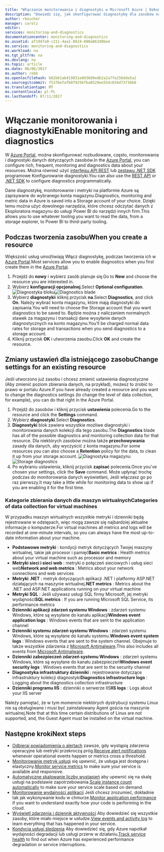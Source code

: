 ```yaml
---
title: "Włączanie monitorowania i diagnostyki w Microsoft Azure | Dokumentacja firmy Microsoft"
description: "Dowiedz się, jak skonfigurować diagnostykę dla zasobów na platformie Azure."
author: rboucher
manager: carolz
editor: 
services: monitoring-and-diagnostics
documentationcenter: monitoring-and-diagnostics
ms.assetid: af1947a9-c211-4aa1-8924-880a86240be4
ms.service: monitoring-and-diagnostics
ms.workload: na
ms.tgt_pltfrm: na
ms.devlang: na
ms.topic: article
ms.date: 06/06/2017
ms.author: robb
ms.openlocfilehash: b82bb1ab419831e803689edb2a2a7fe256dde5a2
ms.sourcegitcommit: f537befafb079256fba0529ee554c034d73f36b0
ms.translationtype: MT
ms.contentlocale: pl-PL
ms.lasthandoff: 07/11/2017
---
```

# <a name="enable-monitoring-and-diagnostics"></a><span data-ttu-id="b8800-103">Włączanie monitorowania i diagnostyki</span><span class="sxs-lookup"><span data-stu-id="b8800-103">Enable monitoring and diagnostics</span></span>
<span data-ttu-id="b8800-104">W [Azure Portal](https://portal.azure.com), można skonfigurować rozbudowane, często, monitorowania i diagnostyki danych dotyczących zasobów.</span><span class="sxs-lookup"><span data-stu-id="b8800-104">In the [Azure Portal](https://portal.azure.com), you can configure rich, frequent, monitoring and diagnostics data about your resources.</span></span> <span data-ttu-id="b8800-105">Można również użyć [interfejsu API REST](https://msdn.microsoft.com/library/azure/dn931932.aspx) lub [zestawu .NET SDK](http://www.nuget.org/packages/Microsoft.Azure.Management.Monitor) programowe Konfigurowanie diagnostyki.</span><span class="sxs-lookup"><span data-stu-id="b8800-105">You can also use the [REST API](https://msdn.microsoft.com/library/azure/dn931932.aspx) or [.NET SDK](http://www.nuget.org/packages/Microsoft.Azure.Management.Monitor) to configure diagnostics programmatically.</span></span>

<span data-ttu-id="b8800-106">Dane diagnostykę, monitorowanie i metryki na platformie Azure są zapisywane do wybranego konta magazynu.</span><span class="sxs-lookup"><span data-stu-id="b8800-106">Diagnostics, monitoring and metric data in Azure is saved into a Storage account of your choice.</span></span> <span data-ttu-id="b8800-107">Dzięki temu można użyć dowolnego narzędzia, które chcesz odczytać danych z Eksploratora magazynu do usługi Power BI do narzędzi innych firm.</span><span class="sxs-lookup"><span data-stu-id="b8800-107">This allows you to use whatever tooling you want to read the data, from a storage explorer, to Power BI to third-party tooling.</span></span>

## <a name="when-you-create-a-resource"></a><span data-ttu-id="b8800-108">Podczas tworzenia zasobu</span><span class="sxs-lookup"><span data-stu-id="b8800-108">When you create a resource</span></span>
<span data-ttu-id="b8800-109">Większość usług umożliwiają Włącz diagnostykę, podczas tworzenia ich w [Azure Portal](https://portal.azure.com).</span><span class="sxs-lookup"><span data-stu-id="b8800-109">Most services allow you to enable diagnostics when you first create them in the [Azure Portal](https://portal.azure.com).</span></span>

1. <span data-ttu-id="b8800-110">Przejdź do **nowy** i wybierz zasób planuje się.</span><span class="sxs-lookup"><span data-stu-id="b8800-110">Go to **New** and choose the resource you are interested in.</span></span>
2. <span data-ttu-id="b8800-111">Wybierz **konfiguracji opcjonalnej**.</span><span class="sxs-lookup"><span data-stu-id="b8800-111">Select **Optional configuration**.</span></span>
    <span data-ttu-id="b8800-112">![Diagnostyka bloku](./media/insights-how-to-use-diagnostics/Insights_CreateTime.png)</span><span class="sxs-lookup"><span data-stu-id="b8800-112">![Diagnostics blade](./media/insights-how-to-use-diagnostics/Insights_CreateTime.png)</span></span>
3. <span data-ttu-id="b8800-113">Wybierz **diagnostyki**i kliknij przycisk **na**.</span><span class="sxs-lookup"><span data-stu-id="b8800-113">Select **Diagnostics**, and click **On**.</span></span> <span data-ttu-id="b8800-114">Należy wybrać konta magazynu, które mają diagnostyki do zapisania.</span><span class="sxs-lookup"><span data-stu-id="b8800-114">You will need to choose the Storage account that you want diagnostics to be saved to.</span></span> <span data-ttu-id="b8800-115">Będzie można z naliczaniem normalnych stawek za magazynu i transakcji dane wysyłanie danych diagnostycznych na konto magazynu.</span><span class="sxs-lookup"><span data-stu-id="b8800-115">You’ll be charged normal data rates for storage and transactions when you send diagnostics to a storage account.</span></span>
4. <span data-ttu-id="b8800-116">Kliknij przycisk **OK** i utworzenia zasobu.</span><span class="sxs-lookup"><span data-stu-id="b8800-116">Click **OK** and create the resource.</span></span>

## <a name="change-settings-for-an-existing-resource"></a><span data-ttu-id="b8800-117">Zmiany ustawień dla istniejącego zasobu</span><span class="sxs-lookup"><span data-stu-id="b8800-117">Change settings for an existing resource</span></span>
<span data-ttu-id="b8800-118">Jeśli utworzono już zasobu i chcesz zmienić ustawienia diagnostyczne (Aby zmienić poziom zbierania danych, na przykład), możesz to zrobić to prawo w portalu Azure.</span><span class="sxs-lookup"><span data-stu-id="b8800-118">If you have already created a resource and you want to change the diagnostics settings (to change the level of data collection, for example), you can do that right in the Azure Portal.</span></span>

1. <span data-ttu-id="b8800-119">Przejdź do zasobów i kliknij przycisk **ustawienia** polecenia.</span><span class="sxs-lookup"><span data-stu-id="b8800-119">Go to the resource and click the **Settings** command.</span></span>
2. <span data-ttu-id="b8800-120">Wybierz **diagnostyki**.</span><span class="sxs-lookup"><span data-stu-id="b8800-120">Select **Diagnostics**.</span></span>
3. <span data-ttu-id="b8800-121">**Diagnostyki** blok zawiera wszystkie możliwe diagnostyki i monitorowania danych kolekcji dla tego zasobu.</span><span class="sxs-lookup"><span data-stu-id="b8800-121">The **Diagnostics** blade has all of the possible diagnostics and monitoring collection data for that resource.</span></span> <span data-ttu-id="b8800-122">Dla niektórych zasobów można także **przechowywania** zasady dla danych, aby wyczyścić z konta magazynu.</span><span class="sxs-lookup"><span data-stu-id="b8800-122">For some resources you can also choose a **Retention** policy for the data, to clean it up from your storage account.</span></span>
    <span data-ttu-id="b8800-123">![Diagnostyka magazynu](./media/insights-how-to-use-diagnostics/Insights_StorageDiagnostics.png)</span><span class="sxs-lookup"><span data-stu-id="b8800-123">![Storage diagnostics](./media/insights-how-to-use-diagnostics/Insights_StorageDiagnostics.png)</span></span>
4. <span data-ttu-id="b8800-124">Po wybraniu ustawienia, kliknij przycisk **zapisać** polecenia.</span><span class="sxs-lookup"><span data-stu-id="b8800-124">Once you've chosen your settings, click the **Save** command.</span></span> <span data-ttu-id="b8800-125">Może upłynąć trochę podczas do monitorowania danych wyświetlani, Jeśli włączasz go po raz pierwszy.</span><span class="sxs-lookup"><span data-stu-id="b8800-125">It may take a little while for monitoring data to show up if you are enabling it for the first time.</span></span>

### <a name="categories-of-data-collection-for-virtual-machines"></a><span data-ttu-id="b8800-126">Kategorie zbierania danych dla maszyn wirtualnych</span><span class="sxs-lookup"><span data-stu-id="b8800-126">Categories of data collection for virtual machines</span></span>
<span data-ttu-id="b8800-127">W przypadku maszyn wirtualnych wszystkie metryki i dzienniki będą rejestrowane w odstępach, więc mogą zawsze się najbardziej aktualne informacje o komputerze.</span><span class="sxs-lookup"><span data-stu-id="b8800-127">For virtual machines all metrics and logs will be recorded at one-minute intervals, so you can always have the most up-to-date information about your machine.</span></span>

* <span data-ttu-id="b8800-128">**Podstawowe metryki** : kondycji metryk dotyczących Twojej maszyny wirtualnej, takie jak procesor i pamięć</span><span class="sxs-lookup"><span data-stu-id="b8800-128">**Basic metrics** : Health metrics about your virtual machine such as processor and memory</span></span>
* <span data-ttu-id="b8800-129">**Metryki sieci i sieci web** : metryki o połączeń sieciowych i usług sieci web</span><span class="sxs-lookup"><span data-stu-id="b8800-129">**Network and web metrics** : Metrics about your network connections and web services</span></span>
* <span data-ttu-id="b8800-130">**Metryki .NET** : metryk dotyczących aplikacji .NET i platformy ASP.NET działających na maszynie wirtualnej</span><span class="sxs-lookup"><span data-stu-id="b8800-130">**.NET metrics** : Metrics about the .NET and ASP.NET applications running on your virtual machine</span></span>
* <span data-ttu-id="b8800-131">**Metryki SQL** : Jeśli używasz usługi SQL firmy Microsoft, jej metryki wydajności</span><span class="sxs-lookup"><span data-stu-id="b8800-131">**SQL metrics** : If you are running Microsoft SQL Service, its performance metrics</span></span>
* <span data-ttu-id="b8800-132">**Dzienniki aplikacji zdarzeń systemu Windows** : zdarzeń systemu Windows, które są wysyłane do kanału aplikacji</span><span class="sxs-lookup"><span data-stu-id="b8800-132">**Windows event application logs** : Windows events that are sent to the application channel</span></span>
* <span data-ttu-id="b8800-133">**Dzienniki systemu zdarzeń systemu Windows** : zdarzeń systemu Windows, które są wysyłane do kanału systemu.</span><span class="sxs-lookup"><span data-stu-id="b8800-133">**Windows event system logs** : Windows events that are sent to the system channel.</span></span> <span data-ttu-id="b8800-134">Obejmuje to także wszystkie zdarzenia z [Microsoft Antimalware](http://go.microsoft.com/fwlink/?LinkID=404171&clcid=0x409).</span><span class="sxs-lookup"><span data-stu-id="b8800-134">This also includes all events from [Microsoft Antimalware](http://go.microsoft.com/fwlink/?LinkID=404171&clcid=0x409).</span></span>
* <span data-ttu-id="b8800-135">**Dzienniki zabezpieczeń zdarzeń systemu Windows** : zdarzeń systemu Windows, które są wysyłane do kanału zabezpieczeń</span><span class="sxs-lookup"><span data-stu-id="b8800-135">**Windows event security logs** : Windows events that are sent to the security channel</span></span>
* <span data-ttu-id="b8800-136">**Diagnostyka infrastruktury dzienniki** : rejestrowanie dotyczące infrastruktury kolekcji diagnostyki</span><span class="sxs-lookup"><span data-stu-id="b8800-136">**Diagnostics infrastructure logs** : Logging about the diagnostics collection infrastructure</span></span>
* <span data-ttu-id="b8800-137">**Dzienniki programu IIS** : dzienniki o serwerze IIS</span><span class="sxs-lookup"><span data-stu-id="b8800-137">**IIS logs** : Logs about your IIS server</span></span>

<span data-ttu-id="b8800-138">Należy pamiętać, że w tym momencie niektórych dystrybucji systemu Linux nie są obsługiwane i musi być zainstalowany Agent gościa na maszynie wirtualnej.</span><span class="sxs-lookup"><span data-stu-id="b8800-138">Note that at this time certain distributions of Linux are not supported, and, the Guest Agent must be installed on the virtual machine.</span></span>

## <a name="next-steps"></a><span data-ttu-id="b8800-139">Następne kroki</span><span class="sxs-lookup"><span data-stu-id="b8800-139">Next steps</span></span>
* <span data-ttu-id="b8800-140">[Odbieraj powiadomienia o alertach](insights-receive-alert-notifications.md) zawsze, gdy wystąpią zdarzenia operacyjne lub metryki przekroczą próg.</span><span class="sxs-lookup"><span data-stu-id="b8800-140">[Receive alert notifications](insights-receive-alert-notifications.md) whenever operational events happen or metrics cross a threshold.</span></span>
* <span data-ttu-id="b8800-141">[Monitorowanie metryk usługi](insights-how-to-customize-monitoring.md) się upewnić, że usługa jest dostępna i elastyczny.</span><span class="sxs-lookup"><span data-stu-id="b8800-141">[Monitor service metrics](insights-how-to-customize-monitoring.md) to make sure your service is available and responsive.</span></span>
* <span data-ttu-id="b8800-142">[Automatyczne skalowanie liczby wystąpień](insights-how-to-scale.md) aby upewnić się na skalę usługi na podstawie zapotrzebowania.</span><span class="sxs-lookup"><span data-stu-id="b8800-142">[Scale instance count automatically](insights-how-to-scale.md) to make sure your service scale based on demand.</span></span>
* <span data-ttu-id="b8800-143">[Monitorowanie wydajności aplikacji](../application-insights/app-insights-azure-web-apps.md) Jeśli chcesz zrozumieć, dokładnie tak jak wykonywanie kodu w chmurze.</span><span class="sxs-lookup"><span data-stu-id="b8800-143">[Monitor application performance](../application-insights/app-insights-azure-web-apps.md) if you want to understand exactly how your code is performing in the cloud.</span></span>
* <span data-ttu-id="b8800-144">[Wyświetl zdarzenia i dziennik aktywności](insights-debugging-with-events.md) Aby dowiedzieć się wszystkie zasoby, które miało miejsce w usłudze.</span><span class="sxs-lookup"><span data-stu-id="b8800-144">[View events and activity log](insights-debugging-with-events.md) to learn everything that has happened in your service.</span></span>
* <span data-ttu-id="b8800-145">[Kondycja usługi śledzenia](insights-service-health.md) Aby dowiedzieć się, gdy Azure napotkał wydajności degradacji lub usługi przerw w działaniu.</span><span class="sxs-lookup"><span data-stu-id="b8800-145">[Track service health](insights-service-health.md) to find out when Azure has experienced performance degradation or service interruptions.</span></span>

